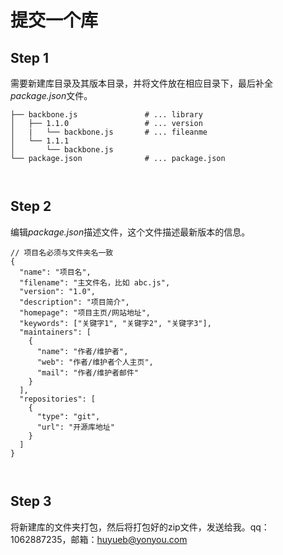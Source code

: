 # 提交一个库

## Step 1

需要新建库目录及其版本目录，并将文件放在相应目录下，最后补全*package.json*文件。

```
├── backbone.js               # ... library
│   ├── 1.1.0                 # ... version
│   |   └── backbone.js       # ... fileanme
│   └── 1.1.1
│       └── backbone.js
└── package.json              # ... package.json

			
```


## Step 2

编辑*package.json*描述文件，这个文件描述最新版本的信息。

```
// 项目名必须与文件夹名一致
{
  "name": "项目名",
  "filename": "主文件名，比如 abc.js",
  "version": "1.0",
  "description": "项目简介",
  "homepage": "项目主页/网站地址",
  "keywords": ["关键字1", "关键字2", "关键字3"],
  "maintainers": [
	{
	  "name": "作者/维护者",
	  "web": "作者/维护者个人主页",
	  "mail": "作者/维护者邮件"
	}
  ],
  "repositories": [
	{
	  "type": "git",
	  "url": "开源库地址"
	}
  ]
}

			
```

## Step 3

将新建库的文件夹打包，然后将打包好的zip文件，发送给我。qq：1062887235，邮箱：huyueb@yonyou.com
